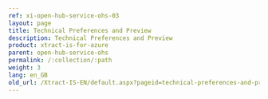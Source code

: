 ```yaml
---
ref: xi-open-hub-service-ohs-03
layout: page
title: Technical Preferences and Preview
description: Technical Preferences and Preview
product: xtract-is-for-azure
parent: open-hub-service-ohs
permalink: /:collection/:path
weight: 3
lang: en_GB
old_url: /Xtract-IS-EN/default.aspx?pageid=technical-preferences-and-preview
---
```

